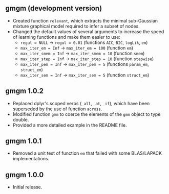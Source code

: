 ## gmgm (development version)

* Created function `relevant`, which extracts the minimal sub-Gaussian mixture graphical model required to infer a subset of nodes.
* Changed the default values of several arguments to increase the speed of learning functions and make them easier to use:
  * `regul = NULL` → `regul = 0.01` (functions `AIC`, `BIC`, `logLik`, `em`)
  * `max_iter_em = Inf` → `max_iter_em = 100` (function `em`)
  * `max_iter_smem = Inf` → `max_iter_smem = 10` (function `smem`)
  * `max_iter_step = Inf` → `max_iter_step = 10` (function `stepwise`)
  * `max_iter_pem = Inf` → `max_iter_pem = 5` (functions `param_em`, `struct_em`)
  * `max_iter_sem = Inf` → `max_iter_sem = 5` (function `struct_em`)

## gmgm 1.0.2

* Replaced dplyr's scoped verbs (`_all`, `_at`, `_if`), which have been superseded by the use of function `across`.
* Modified function `gmm` to coerce the elements of the `gmm` object to type double.
* Provided a more detailed example in the README file.

## gmgm 1.0.1

* Removed a unit test of function `em` that failed with some BLAS/LAPACK implementations.

## gmgm 1.0.0

* Initial release.
